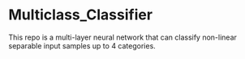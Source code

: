# Multiclass_Classifier
This repo is a multi-layer neural network that can classify non-linear separable input samples up to 4 categories.
